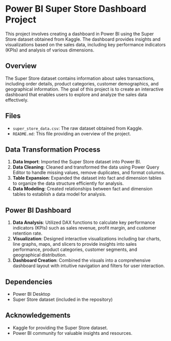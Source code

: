 # Power BI Super Store Dashboard Project

This project involves creating a dashboard in Power BI using the Super Store dataset obtained from Kaggle. The dashboard provides insights and visualizations based on the sales data, including key performance indicators (KPIs) and analysis of various dimensions.

## Overview

The Super Store dataset contains information about sales transactions, including order details, product categories, customer demographics, and geographical information. The goal of this project is to create an interactive dashboard that enables users to explore and analyze the sales data effectively.

## Files

- `super_store_data.csv`: The raw dataset obtained from Kaggle.
- `README.md`: This file providing an overview of the project.

## Data Transformation Process

1. **Data Import**: Imported the Super Store dataset into Power BI.
2. **Data Cleaning**: Cleaned and transformed the data using Power Query Editor to handle missing values, remove duplicates, and format columns.
3. **Table Expansion**: Expanded the dataset into fact and dimension tables to organize the data structure efficiently for analysis.
4. **Data Modeling**: Created relationships between fact and dimension tables to establish a data model for analysis.

## Power BI Dashboard

1. **Data Analysis**: Utilized DAX functions to calculate key performance indicators (KPIs) such as sales revenue, profit margin, and customer retention rate.
2. **Visualization**: Designed interactive visualizations including bar charts, line graphs, maps, and slicers to provide insights into sales performance, product categories, customer segments, and geographical distribution.
3. **Dashboard Creation**: Combined the visuals into a comprehensive dashboard layout with intuitive navigation and filters for user interaction.

## Dependencies

- Power BI Desktop
- Super Store dataset (included in the repository)

## Acknowledgements

- Kaggle for providing the Super Store dataset.
- Power BI community for valuable insights and resources.
